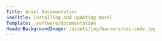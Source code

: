 ```yaml
---
Title: Ansel Documentation
SeoTitle: Installing and Updating Ansel
Template: _software/documentation
HeaderBackgroundImage: /assets/img/banners/css-code.jpg
---
```

